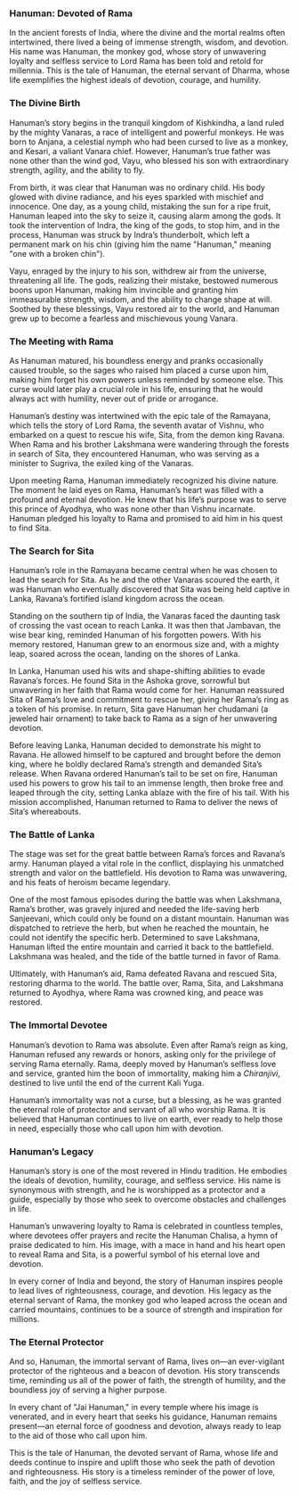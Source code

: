### **Hanuman: Devoted of Rama**

In the ancient forests of India, where the divine and the mortal realms often intertwined, there lived a being of immense strength, wisdom, and devotion. His name was Hanuman, the monkey god, whose story of unwavering loyalty and selfless service to Lord Rama has been told and retold for millennia. This is the tale of Hanuman, the eternal servant of Dharma, whose life exemplifies the highest ideals of devotion, courage, and humility.

### **The Divine Birth**

Hanuman’s story begins in the tranquil kingdom of Kishkindha, a land ruled by the mighty Vanaras, a race of intelligent and powerful monkeys. He was born to Anjana, a celestial nymph who had been cursed to live as a monkey, and Kesari, a valiant Vanara chief. However, Hanuman’s true father was none other than the wind god, Vayu, who blessed his son with extraordinary strength, agility, and the ability to fly.

From birth, it was clear that Hanuman was no ordinary child. His body glowed with divine radiance, and his eyes sparkled with mischief and innocence. One day, as a young child, mistaking the sun for a ripe fruit, Hanuman leaped into the sky to seize it, causing alarm among the gods. It took the intervention of Indra, the king of the gods, to stop him, and in the process, Hanuman was struck by Indra’s thunderbolt, which left a permanent mark on his chin (giving him the name "Hanuman," meaning "one with a broken chin").

Vayu, enraged by the injury to his son, withdrew air from the universe, threatening all life. The gods, realizing their mistake, bestowed numerous boons upon Hanuman, making him invincible and granting him immeasurable strength, wisdom, and the ability to change shape at will. Soothed by these blessings, Vayu restored air to the world, and Hanuman grew up to become a fearless and mischievous young Vanara.

### **The Meeting with Rama**

As Hanuman matured, his boundless energy and pranks occasionally caused trouble, so the sages who raised him placed a curse upon him, making him forget his own powers unless reminded by someone else. This curse would later play a crucial role in his life, ensuring that he would always act with humility, never out of pride or arrogance.

Hanuman’s destiny was intertwined with the epic tale of the Ramayana, which tells the story of Lord Rama, the seventh avatar of Vishnu, who embarked on a quest to rescue his wife, Sita, from the demon king Ravana. When Rama and his brother Lakshmana were wandering through the forests in search of Sita, they encountered Hanuman, who was serving as a minister to Sugriva, the exiled king of the Vanaras.

Upon meeting Rama, Hanuman immediately recognized his divine nature. The moment he laid eyes on Rama, Hanuman’s heart was filled with a profound and eternal devotion. He knew that his life’s purpose was to serve this prince of Ayodhya, who was none other than Vishnu incarnate. Hanuman pledged his loyalty to Rama and promised to aid him in his quest to find Sita.

### **The Search for Sita**

Hanuman’s role in the Ramayana became central when he was chosen to lead the search for Sita. As he and the other Vanaras scoured the earth, it was Hanuman who eventually discovered that Sita was being held captive in Lanka, Ravana’s fortified island kingdom across the ocean.

Standing on the southern tip of India, the Vanaras faced the daunting task of crossing the vast ocean to reach Lanka. It was then that Jambavan, the wise bear king, reminded Hanuman of his forgotten powers. With his memory restored, Hanuman grew to an enormous size and, with a mighty leap, soared across the ocean, landing on the shores of Lanka.

In Lanka, Hanuman used his wits and shape-shifting abilities to evade Ravana’s forces. He found Sita in the Ashoka grove, sorrowful but unwavering in her faith that Rama would come for her. Hanuman reassured Sita of Rama’s love and commitment to rescue her, giving her Rama’s ring as a token of his promise. In return, Sita gave Hanuman her chudamani (a jeweled hair ornament) to take back to Rama as a sign of her unwavering devotion.

Before leaving Lanka, Hanuman decided to demonstrate his might to Ravana. He allowed himself to be captured and brought before the demon king, where he boldly declared Rama’s strength and demanded Sita’s release. When Ravana ordered Hanuman’s tail to be set on fire, Hanuman used his powers to grow his tail to an immense length, then broke free and leaped through the city, setting Lanka ablaze with the fire of his tail. With his mission accomplished, Hanuman returned to Rama to deliver the news of Sita’s whereabouts.

### **The Battle of Lanka**

The stage was set for the great battle between Rama’s forces and Ravana’s army. Hanuman played a vital role in the conflict, displaying his unmatched strength and valor on the battlefield. His devotion to Rama was unwavering, and his feats of heroism became legendary.

One of the most famous episodes during the battle was when Lakshmana, Rama’s brother, was gravely injured and needed the life-saving herb Sanjeevani, which could only be found on a distant mountain. Hanuman was dispatched to retrieve the herb, but when he reached the mountain, he could not identify the specific herb. Determined to save Lakshmana, Hanuman lifted the entire mountain and carried it back to the battlefield. Lakshmana was healed, and the tide of the battle turned in favor of Rama.

Ultimately, with Hanuman’s aid, Rama defeated Ravana and rescued Sita, restoring dharma to the world. The battle over, Rama, Sita, and Lakshmana returned to Ayodhya, where Rama was crowned king, and peace was restored.

### **The Immortal Devotee**

Hanuman’s devotion to Rama was absolute. Even after Rama’s reign as king, Hanuman refused any rewards or honors, asking only for the privilege of serving Rama eternally. Rama, deeply moved by Hanuman’s selfless love and service, granted him the boon of immortality, making him a *Chiranjivi*, destined to live until the end of the current Kali Yuga.

Hanuman’s immortality was not a curse, but a blessing, as he was granted the eternal role of protector and servant of all who worship Rama. It is believed that Hanuman continues to live on earth, ever ready to help those in need, especially those who call upon him with devotion.

### **Hanuman’s Legacy**

Hanuman’s story is one of the most revered in Hindu tradition. He embodies the ideals of devotion, humility, courage, and selfless service. His name is synonymous with strength, and he is worshipped as a protector and a guide, especially by those who seek to overcome obstacles and challenges in life.

Hanuman’s unwavering loyalty to Rama is celebrated in countless temples, where devotees offer prayers and recite the Hanuman Chalisa, a hymn of praise dedicated to him. His image, with a mace in hand and his heart open to reveal Rama and Sita, is a powerful symbol of his eternal love and devotion.

In every corner of India and beyond, the story of Hanuman inspires people to lead lives of righteousness, courage, and devotion. His legacy as the eternal servant of Rama, the monkey god who leaped across the ocean and carried mountains, continues to be a source of strength and inspiration for millions.

### **The Eternal Protector**

And so, Hanuman, the immortal servant of Rama, lives on—an ever-vigilant protector of the righteous and a beacon of devotion. His story transcends time, reminding us all of the power of faith, the strength of humility, and the boundless joy of serving a higher purpose.

In every chant of "Jai Hanuman," in every temple where his image is venerated, and in every heart that seeks his guidance, Hanuman remains present—an eternal force of goodness and devotion, always ready to leap to the aid of those who call upon him.

This is the tale of Hanuman, the devoted servant of Rama, whose life and deeds continue to inspire and uplift those who seek the path of devotion and righteousness. His story is a timeless reminder of the power of love, faith, and the joy of selfless service.

